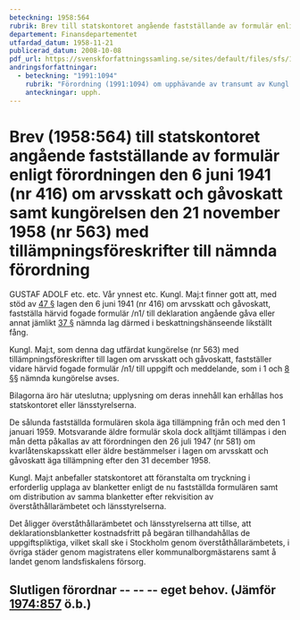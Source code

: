 ```yaml
---
beteckning: 1958:564
rubrik: Brev till statskontoret angående fastställande av formulär enligt förordningen den 6 juni 1941 (nr 416) om arvsskatt och gåvoskatt samt kungörelsen den 21 november 1958 (nr 563) med tillämpningsföreskrifter till nämnda förordning
departement: Finansdepartementet
utfardad_datum: 1958-11-21
publicerad_datum: 2008-10-08
pdf_url: https://svenskforfattningssamling.se/sites/default/files/sfs/1958-11/SFS1958-564.pdf
andringsforfattningar:
  - beteckning: "1991:1094"
    rubrik: "Förordning (1991:1094) om upphävande av transumt av Kungl. Maj:ts brev till statskontoret (1958:564) angående fastställande av formulär enligt förordningen den 6 juni 1941 (nr 416) om arvsskatt och gåvoskatt samt kungörelsen den 21 november 1958 (nr 563) med tillämpningsföreskrifter till nämnda förordning"
    anteckningar: upph.
---
```


# Brev (1958:564) till statskontoret angående fastställande av formulär enligt förordningen den 6 juni 1941 (nr 416) om arvsskatt och gåvoskatt samt kungörelsen den 21 november 1958 (nr 563) med tillämpningsföreskrifter till nämnda förordning

GUSTAF ADOLF etc. etc. Vår ynnest etc. Kungl. Maj:t finner gott att, med stöd av [47 §](#47) lagen den 6 juni 1941 (nr 416) om arvsskatt och gåvoskatt, fastställa härvid fogade formulär /n1/ till deklaration angående gåva eller annat jämlikt [37 §](#37) nämnda lag därmed i beskattningshänseende likställt fång.

Kungl. Maj:t, som denna dag utfärdat kungörelse (nr 563) med tillämpningsföreskrifter till lagen om arvsskatt och gåvoskatt, fastställer vidare härvid fogade formulär /n1/ till uppgift och meddelande, som i 1 och [8 §](#8)§ nämnda kungörelse avses.

Bilagorna äro här uteslutna; upplysning om deras innehåll kan erhållas hos statskontoret eller länsstyrelserna.

De sålunda fastställda formulären skola äga tillämpning från och med den 1 januari 1959. Motsvarande äldre formulär skola dock alltjämt tillämpas i den mån detta påkallas av att förordningen den 26 juli 1947 (nr 581) om kvarlåtenskapsskatt eller äldre bestämmelser i lagen om arvsskatt och gåvoskatt äga tillämpning efter den 31 december 1958.

Kungl. Maj:t anbefaller statskontoret att föranstalta om tryckning i erforderlig upplaga av blanketter enligt de nu fastställda formulären samt om distribution av samma blanketter efter rekvisition av överståthållarämbetet och länsstyrelserna.

Det åligger överståthållarämbetet och länsstyrelserna att tillse, att deklarationsblanketter kostnadsfritt på begäran tillhandahållas de uppgiftspliktiga, vilket skall ske i Stockholm genom överståthållarämbetets, i övriga städer genom magistratens eller kommunalborgmästarens samt å landet genom landsfiskalens försorg.

## Slutligen förordnar -- -- -- eget behov. (Jämför [1974:857](https://selex.se/eli/sfs/1974/857) ö.b.)